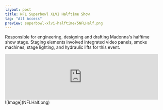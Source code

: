 ```yaml
---
layout: post
title: NFL Superbowl XLVI Halftime Show
tag: "All Access"
preview: superbowl-xlvi-halftime/5NFLHalf.png
---
```

Responsible for engineering, designing and drafting Madonna's halftime show stage. Staging elements involved integrated video panels, smoke machines, stage lighting, and hydraulic lifts for this event.

<iframe frameborder="0" scrolling="no" width="100%" src="https://www.youtube.com/embed/xPIiaSnYV5E" allow="autoplay; encrypted-media" allowfullscreen></iframe>
![Image](NFLHalf.png)

